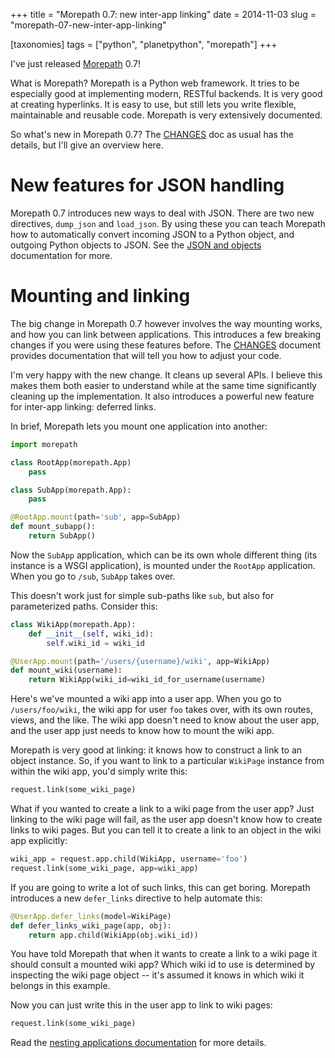 +++
title = "Morepath 0.7: new inter-app linking"
date = 2014-11-03
slug = "morepath-07-new-inter-app-linking"

[taxonomies]
tags = ["python", "planetpython", "morepath"]
+++

I've just released [Morepath](http://morepath.readthedocs.org) 0.7!

What is Morepath? Morepath is a Python web framework. It tries to be
especially good at implementing modern, RESTful backends. It is very
good at creating hyperlinks. It is easy to use, but still lets you write
flexible, maintainable and reusable code. Morepath is very extensively
documented.

So what's new in Morepath 0.7? The
[CHANGES](http://morepath.readthedocs.org/en/0.7/changes.html) doc as
usual has the details, but I'll give an overview here.

# New features for JSON handling

Morepath 0.7 introduces new ways to deal with JSON. There are two new
directives, `dump_json` and `load_json`. By using these you can teach
Morepath how to automatically convert incoming JSON to a Python object,
and outgoing Python objects to JSON. See the [JSON and
objects](http://morepath.readthedocs.org/en/latest/json.html)
documentation for more.

# Mounting and linking

The big change in Morepath 0.7 however involves the way mounting works,
and how you can link between applications. This introduces a few
breaking changes if you were using these features before. The
[CHANGES](http://morepath.readthedocs.org/en/0.7/changes.html) document
provides documentation that will tell you how to adjust your code.

I'm very happy with the new change. It cleans up several APIs. I believe
this makes them both easier to understand while at the same time
significantly cleaning up the implementation. It also introduces a
powerful new feature for inter-app linking: deferred links.

In brief, Morepath lets you mount one application into another:

``` python
import morepath

class RootApp(morepath.App)
    pass

class SubApp(morepath.App):
    pass

@RootApp.mount(path='sub', app=SubApp)
def mount_subapp():
    return SubApp()
```

Now the `SubApp` application, which can be its own whole different thing
(its instance is a WSGI application), is mounted under the `RootApp`
application. When you go to `/sub`, `SubApp` takes over.

This doesn't work just for simple sub-paths like `sub`, but also for
parameterized paths. Consider this:

``` python
class WikiApp(morepath.App):
    def __init__(self, wiki_id):
        self.wiki_id = wiki_id

@UserApp.mount(path='/users/{username}/wiki', app=WikiApp)
def mount_wiki(username):
    return WikiApp(wiki_id=wiki_id_for_username(username)
```

Here's we've mounted a wiki app into a user app. When you go to
`/users/foo/wiki`, the wiki app for user `foo` takes over, with its own
routes, views, and the like. The wiki app doesn't need to know about the
user app, and the user app just needs to know how to mount the wiki app.

Morepath is very good at linking: it knows how to construct a link to an
object instance. So, if you want to link to a particular `WikiPage`
instance from within the wiki app, you'd simply write this:

``` python
request.link(some_wiki_page)
```

What if you wanted to create a link to a wiki page from the user app?
Just linking to the wiki page will fail, as the user app doesn't know
how to create links to wiki pages. But you can tell it to create a link
to an object in the wiki app explicitly:

``` python
wiki_app = request.app.child(WikiApp, username='foo')
request.link(some_wiki_page, app=wiki_app)
```

If you are going to write a lot of such links, this can get boring.
Morepath introduces a new `defer_links` directive to help automate this:

``` python
@UserApp.defer_links(model=WikiPage)
def defer_links_wiki_page(app, obj):
    return app.child(WikiApp(obj.wiki_id))
```

You have told Morepath that when it wants to create a link to a wiki
page it should consult a mounted wiki app? Which wiki id to use is
determined by inspecting the wiki page object -- it's assumed it knows
in which wiki it belongs in this example.

Now you can just write this in the user app to link to wiki pages:

``` python
request.link(some_wiki_page)
```

Read the [nesting applications
documentation](http://morepath.readthedocs.org/en/latest/app_reuse.html#nesting-applications)
for more details.
